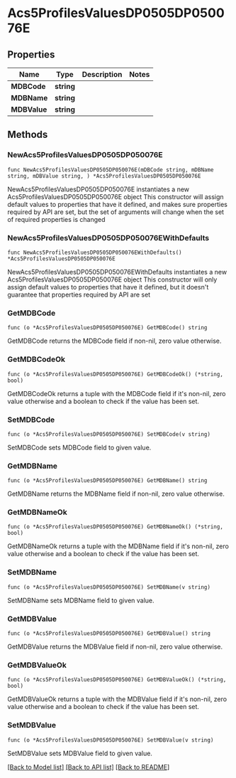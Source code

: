 # Acs5ProfilesValuesDP0505DP050076E

## Properties

Name | Type | Description | Notes
------------ | ------------- | ------------- | -------------
**MDBCode** | **string** |  | 
**MDBName** | **string** |  | 
**MDBValue** | **string** |  | 

## Methods

### NewAcs5ProfilesValuesDP0505DP050076E

`func NewAcs5ProfilesValuesDP0505DP050076E(mDBCode string, mDBName string, mDBValue string, ) *Acs5ProfilesValuesDP0505DP050076E`

NewAcs5ProfilesValuesDP0505DP050076E instantiates a new Acs5ProfilesValuesDP0505DP050076E object
This constructor will assign default values to properties that have it defined,
and makes sure properties required by API are set, but the set of arguments
will change when the set of required properties is changed

### NewAcs5ProfilesValuesDP0505DP050076EWithDefaults

`func NewAcs5ProfilesValuesDP0505DP050076EWithDefaults() *Acs5ProfilesValuesDP0505DP050076E`

NewAcs5ProfilesValuesDP0505DP050076EWithDefaults instantiates a new Acs5ProfilesValuesDP0505DP050076E object
This constructor will only assign default values to properties that have it defined,
but it doesn't guarantee that properties required by API are set

### GetMDBCode

`func (o *Acs5ProfilesValuesDP0505DP050076E) GetMDBCode() string`

GetMDBCode returns the MDBCode field if non-nil, zero value otherwise.

### GetMDBCodeOk

`func (o *Acs5ProfilesValuesDP0505DP050076E) GetMDBCodeOk() (*string, bool)`

GetMDBCodeOk returns a tuple with the MDBCode field if it's non-nil, zero value otherwise
and a boolean to check if the value has been set.

### SetMDBCode

`func (o *Acs5ProfilesValuesDP0505DP050076E) SetMDBCode(v string)`

SetMDBCode sets MDBCode field to given value.


### GetMDBName

`func (o *Acs5ProfilesValuesDP0505DP050076E) GetMDBName() string`

GetMDBName returns the MDBName field if non-nil, zero value otherwise.

### GetMDBNameOk

`func (o *Acs5ProfilesValuesDP0505DP050076E) GetMDBNameOk() (*string, bool)`

GetMDBNameOk returns a tuple with the MDBName field if it's non-nil, zero value otherwise
and a boolean to check if the value has been set.

### SetMDBName

`func (o *Acs5ProfilesValuesDP0505DP050076E) SetMDBName(v string)`

SetMDBName sets MDBName field to given value.


### GetMDBValue

`func (o *Acs5ProfilesValuesDP0505DP050076E) GetMDBValue() string`

GetMDBValue returns the MDBValue field if non-nil, zero value otherwise.

### GetMDBValueOk

`func (o *Acs5ProfilesValuesDP0505DP050076E) GetMDBValueOk() (*string, bool)`

GetMDBValueOk returns a tuple with the MDBValue field if it's non-nil, zero value otherwise
and a boolean to check if the value has been set.

### SetMDBValue

`func (o *Acs5ProfilesValuesDP0505DP050076E) SetMDBValue(v string)`

SetMDBValue sets MDBValue field to given value.



[[Back to Model list]](../README.md#documentation-for-models) [[Back to API list]](../README.md#documentation-for-api-endpoints) [[Back to README]](../README.md)


